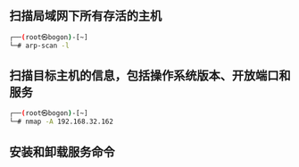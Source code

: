 ## 扫描局域网下所有存活的主机

```bash
┌──(root㉿bogon)-[~]
└─# arp-scan -l
```
## 扫描目标主机的信息，包括操作系统版本、开放端口和服务
```bash
┌──(root㉿bogon)-[~]
└─# nmap -A 192.168.32.162
```
## 安装和卸载服务命令
